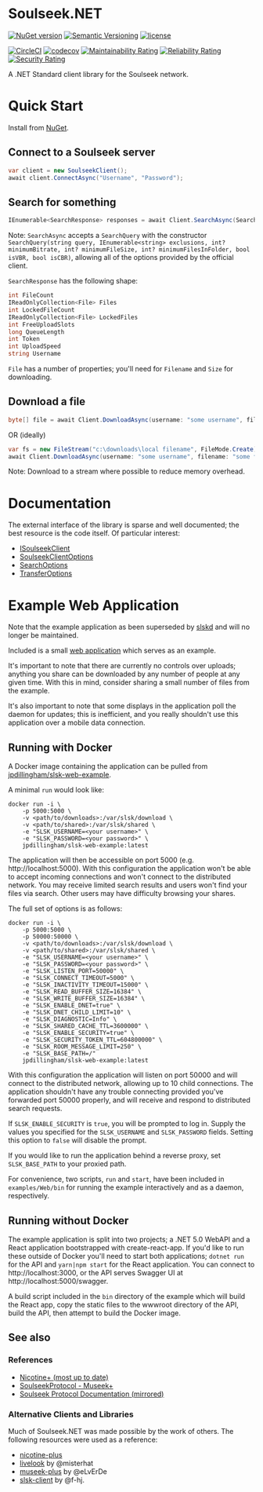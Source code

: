 # Soulseek.NET

[![NuGet version](https://img.shields.io/nuget/v/Soulseek.svg)](https://www.nuget.org/packages/Soulseek/)
[![Semantic Versioning](https://img.shields.io/badge/semver-2.0.0-3D9FE0.svg)](https://semver.org/)
[![license](https://img.shields.io/github/license/jpdillingham/Soulseek.NET.svg)](https://github.com/jpdillingham/Soulseek.NET/blob/master/LICENSE)

[![CircleCI](https://circleci.com/gh/jpdillingham/Soulseek.NET/tree/master.svg?style=shield)](https://circleci.com/gh/jpdillingham/Soulseek.NET/tree/master)
[![codecov](https://codecov.io/gh/jpdillingham/Soulseek.NET/branch/master/graph/badge.svg)](https://codecov.io/gh/jpdillingham/Soulseek.NET)
[![Maintainability Rating](https://sonarcloud.io/api/project_badges/measure?project=jpdillingham_Soulseek.NET&metric=sqale_rating)](https://sonarcloud.io/dashboard?id=jpdillingham_Soulseek.NET)
[![Reliability Rating](https://sonarcloud.io/api/project_badges/measure?project=jpdillingham_Soulseek.NET&metric=reliability_rating)](https://sonarcloud.io/dashboard?id=jpdillingham_Soulseek.NET)
[![Security Rating](https://sonarcloud.io/api/project_badges/measure?project=jpdillingham_Soulseek.NET&metric=security_rating)](https://sonarcloud.io/dashboard?id=jpdillingham_Soulseek.NET)

A .NET Standard client library for the Soulseek network.

# Quick Start

Install from [NuGet](https://www.nuget.org/packages/Soulseek/).

## Connect to a Soulseek server

```c#
var client = new SoulseekClient();
await client.ConnectAsync("Username", "Password");
```

## Search for something

```c#
IEnumerable<SearchResponse> responses = await Client.SearchAsync(SearchQuery.FromText("some search"));
```

Note: `SearchAsync` accepts a `SearchQuery` with the constructor `SearchQuery(string query, IEnumerable<string> exclusions, int? minimumBitrate, int? minimumFileSize, int? minimumFilesInFolder, bool isVBR, bool isCBR)`, allowing all of the options provided by the official client.

`SearchResponse` has the following shape:

```c#
int FileCount
IReadOnlyCollection<File> Files
int LockedFileCount
IReadOnlyCollection<File> LockedFiles
int FreeUploadSlots
long QueueLength
int Token
int UploadSpeed
string Username
```

`File` has a number of properties; you'll need for `Filename` and `Size` for downloading.

## Download a file

```c#
byte[] file = await Client.DownloadAsync(username: "some username", filename: "some fully qualified filename", size: 42);
```

OR (ideally)

```c#
var fs = new FileStream("c:\downloads\local filename", FileMode.Create);
await Client.DownloadAsync(username: "some username", filename: "some fully qualified filename", outputStream: fs, size: 42);
```

Note: Download to a stream where possible to reduce memory overhead.

# Documentation

The external interface of the library is sparse and well documented; the best resource is the code itself.  Of particular interest:

* [ISoulseekClient](https://github.com/jpdillingham/Soulseek.NET/blob/master/src/ISoulseekClient.cs)
* [SoulseekClientOptions](https://github.com/jpdillingham/Soulseek.NET/blob/master/src/Options/SoulseekClientOptions.cs)
* [SearchOptions](https://github.com/jpdillingham/Soulseek.NET/blob/master/src/Options/SearchOptions.cs)
* [TransferOptions](https://github.com/jpdillingham/Soulseek.NET/blob/master/src/Options/TransferOptions.cs)

# Example Web Application

Note that the example application as been superseded by [slskd](https://github.com/slskd/slskd) and will no longer be maintained.

Included is a small [web application](https://github.com/jpdillingham/Soulseek.NET/tree/master/examples/Web) which serves as an example.

It's important to note that there are currently no controls over uploads; anything you share can be downloaded by any number of people at any given time.  With this in mind, consider sharing a small number of files from the example.

It's also important to note that some displays in the application poll the daemon for updates; this is inefficient, and you really shouldn't use this application over a mobile data connection.

## Running with Docker

A Docker image containing the application can be pulled from [jpdillingham/slsk-web-example](https://hub.docker.com/r/jpdillingham/slsk-web-example).

A minimal `run` would look like:

```
docker run -i \
    -p 5000:5000 \
    -v <path/to/downloads>:/var/slsk/download \
    -v <path/to/shared>:/var/slsk/shared \
    -e "SLSK_USERNAME=<your username>" \
    -e "SLSK_PASSWORD=<your password>" \
    jpdillingham/slsk-web-example:latest
```

The application will then be accessible on port 5000 (e.g. http://localhost:5000).  With this configuration the application won't be able to accept incoming connections and won't connect to the distributed network.  You may receive limited search results and users won't find your files via search.  Other users may have difficulty browsing your shares.

The full set of options is as follows:

```
docker run -i \
    -p 5000:5000 \
    -p 50000:50000 \
    -v <path/to/downloads>:/var/slsk/download \
    -v <path/to/shared>:/var/slsk/shared \
    -e "SLSK_USERNAME=<your username>" \
    -e "SLSK_PASSWORD=<your password>" \
    -e "SLSK_LISTEN_PORT=50000" \
    -e "SLSK_CONNECT_TIMEOUT=5000" \
    -e "SLSK_INACTIVITY_TIMEOUT=15000" \
    -e "SLSK_READ_BUFFER_SIZE=16384" \
    -e "SLSK_WRITE_BUFFER_SIZE=16384" \
    -e "SLSK_ENABLE_DNET=true" \
    -e "SLSK_DNET_CHILD_LIMIT=10" \
    -e "SLSK_DIAGNOSTIC=Info" \
    -e "SLSK_SHARED_CACHE_TTL=3600000" \
    -e "SLSK_ENABLE_SECURITY=true" \
    -e "SLSK_SECURITY_TOKEN_TTL=604800000" \
    -e "SLSK_ROOM_MESSAGE_LIMIT=250" \
    -e "SLSK_BASE_PATH=/"
    jpdillingham/slsk-web-example:latest
```

With this configuration the application will listen on port 50000 and will connect to the distributed network, allowing up to 10 child connections.  The application shouldn't have any trouble connecting provided you've forwarded port 50000 properly, and will receive and respond to distributed search requests.

If `SLSK_ENABLE_SECURITY` is `true`, you will be prompted to log in.  Supply the values you specified for the `SLSK_USERNAME` and `SLSK_PASSWORD` fields.  Setting this option to `false` will disable the prompt.

If you would like to run the application behind a reverse proxy, set `SLSK_BASE_PATH` to your proxied path.

For convenience, two scripts, `run` and `start`, have been included in `examples/Web/bin` for running the example interactively and as a daemon, respectively.

## Running without Docker

The example application is split into two projects; a .NET 5.0 WebAPI and a React application bootstrapped with create-react-app.  If you'd like to run these outside of Docker you'll need to start both applications; `dotnet run` for the API and `yarn|npm start` for the React application.  You can connect to http://localhost:3000, or the API serves Swagger UI at http://localhost:5000/swagger.

A build script included in the `bin` directory of the example which will build the React app, copy the static files to the wwwroot directory of the API, build the API, then attempt to build the Docker image.

## See also

### References

* [Nicotine+ (most up to date)](https://github.com/nicotine-plus/nicotine-plus/blob/master/doc/SLSKPROTOCOL.md)
* [SoulseekProtocol - Museek+](https://www.museek-plus.org/wiki/SoulseekProtocol)
* [Soulseek Protocol Documentation (mirrored)](https://htmlpreview.github.io/?https://github.com/jpdillingham/Soulseek.NET/blob/master/docs/Soulseek%20Protocol%20Documentation.html)

### Alternative Clients and Libraries

Much of Soulseek.NET was made possible by the work of others. The following resources were used as a reference:

* [nicotine-plus](https://github.com/Nicotine-Plus/nicotine-plus)
* [livelook](https://github.com/misterhat/livelook) by @misterhat
* [museek-plus](https://github.com/eLvErDe/museek-plus) by @eLvErDe
* [slsk-client](https://github.com/f-hj/slsk-client) by @f-hj.
